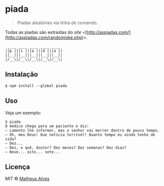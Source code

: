 # piada

> Piadas aleatórias via linha de comando.

Todas as piadas são extraídas do *site* &lt;[http://aspiadas.com/](http://aspiadas.com/randomjoke.php)&gt;.

```
 ____ ____ ____ ____ ____ 
||p |||i |||a |||d |||a ||
||__|||__|||__|||__|||__||
|/__\|/__\|/__\|/__\|/__\|
```

## Instalação

```
$ npm install --global piada
```

## Uso

Veja um exemplo:

```
$ piada
O médico chega para um paciente e diz:
— Lamento lhe informar, mas o senhor vai morrer dentro de pouco tempo.
— Oh, meu Deus! Que notícia terrível! Quanto tempo eu ainda tenho de vida?
— Dez...
— Dez, o quê, doutor? Dez meses? Dez semanas? Dez dias?
— Nove... oito... sete...
```

## Licença

MIT &copy; [Matheus Alves](https://github.com/theuves)
